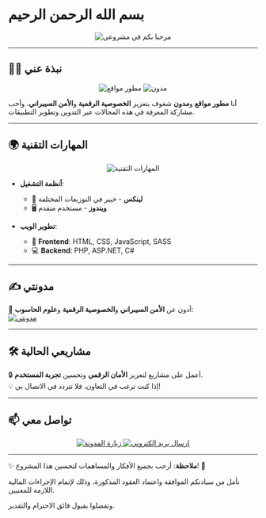 # بسم الله الرحمن الرحيم  

<div align="center">
  <img src="https://img.shields.io/badge/مرحبا_بكم-في_مشروعي-00aaff?style=for-the-badge&logo=github&logoColor=white" alt="مرحبا بكم في مشروعي">
</div>

---

## 👨‍💻 **نبذة عني**  
<div align="center">
  <img src="https://img.shields.io/badge/مطور_مواقع-مهتم_بالأمن_السيبراني-ff5722?style=for-the-badge&logo=linux&logoColor=white" alt="مطور مواقع">
  <img src="https://img.shields.io/badge/مدون-خصوصية_رقمية-007acc?style=for-the-badge&logo=ghost&logoColor=white" alt="مدون">
</div>  

أنا **مطور مواقع** و**مدون** شغوف بتعزيز **الخصوصية الرقمية** و**الأمن السيبراني**، وأحب مشاركة المعرفة في هذه المجالات عبر التدوين وتطوير التطبيقات.

---

## 🌍 **المهارات التقنية**  

<div align="center">
  <img src="https://skillicons.dev/icons?i=html,css,js,php,asp,cs,sass,git,linux,windows" alt="المهارات التقنية">
</div>  

- **أنظمة التشغيل**:  
  - 🐧 **لينكس** - خبير في التوزيعات المختلفة  
  - 🖥️ **ويندوز** - مستخدم متقدم  

- **تطوير الويب**:  
  - 🎨 **Frontend**: HTML, CSS, JavaScript, SASS  
  - 💻 **Backend**: PHP, ASP.NET, C#  

---

## ✍️ **مدونتي**  
📖 أدون عن **الأمن السيبراني** و**الخصوصية الرقمية** و**علوم الحاسوب**:  
[![مدونتي](https://img.shields.io/badge/مدونتي-زيارة_المدونة-00bcd4?style=for-the-badge&logo=wordpress&logoColor=white)](https://on.misrataca.edu.ly)

---

## 🛠️ **مشاريعي الحالية**  
🔒 أعمل على مشاريع لتعزيز **الأمان الرقمي** وتحسين **تجربة المستخدم**.  
💡 إذا كنت ترغب في التعاون، فلا تتردد في الاتصال بي!  

---

## 📫 **تواصل معي**  

<div align="center">
  <a href="https://on.misrataca.edu.ly">
    <img src="https://img.shields.io/badge/زيارة_المدونة-000?style=for-the-badge&logo=firefox&logoColor=white" alt="زيارة المدونة">
  </a>
  <a href="mailto:your-email@example.com">
    <img src="https://img.shields.io/badge/إرسال_بريد-الكتروني-ea4335?style=for-the-badge&logo=gmail&logoColor=white" alt="إرسال بريد إلكتروني">
  </a>
</div>  

---

✨ **ملاحظة**: أرحب بجميع الأفكار والمساهمات لتحسين هذا المشروع! 🌟  


نأمل من سيادتكم الموافقة واعتماد العقود المذكورة، وذلك لإتمام الإجراءات المالية اللازمة للمعنيين.

وتفضلوا بقبول فائق الاحترام والتقدير.

